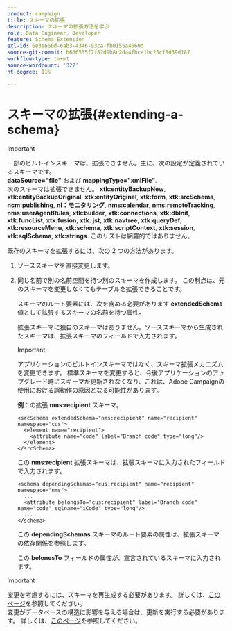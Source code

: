 ```yaml
---
product: campaign
title: スキーマの拡張
description: スキーマの拡張方法を学ぶ
role: Data Engineer, Developer
feature: Schema Extension
exl-id: 6e3e666d-6ab3-4346-93ca-fb0155a4660d
source-git-commit: b666535f7f82d1b8c2da4fbce1bc25cf8d39d187
workflow-type: tm+mt
source-wordcount: '327'
ht-degree: 11%

---
```


# スキーマの拡張{#extending-a-schema}

>[!IMPORTANT]
>
>一部のビルトインスキーマは、拡張できません。主に、次の設定が定義されているスキーマです。\
>**dataSource=&quot;file&quot;** および **mappingType=&quot;xmlFile&quot;**.\
>次のスキーマは拡張できません。 **xtk:entityBackupNew**, **xtk:entityBackupOriginal**, **xtk:entityOriginal**, **xtk:form**, **xtk:srcSchema**, **ncm:publishing**, **nl：モニタリング**, **nms:calendar**, **nms:remoteTracking**, **nms:userAgentRules**, **xtk:builder**, **xtk:connections**, **xtk:dbInit**, **xtk:funcList**, **xtk:fusion**, **xtk: jst**, **xtk:navtree**, **xtk:queryDef**, **xtk:resourceMenu**, **xtk:schema**, **xtk:scriptContext**, **xtk:session**, **xtk:sqlSchema**, **xtk:strings**.
>このリストは網羅的ではありません。

既存のスキーマを拡張するには、次の 2 つの方法があります。

1. ソーススキーマを直接変更します。
1. 同じ名前で別の名前空間を持つ別のスキーマを作成します。 この利点は、元のスキーマを変更しなくてもテーブルを拡張できることです。

   スキーマのルート要素には、次を含める必要があります **extendedSchema** 値として拡張するスキーマの名前を持つ属性。

   拡張スキーマに独自のスキーマはありません。ソーススキーマから生成されたスキーマは、拡張スキーマのフィールドで入力されます。

   >[!IMPORTANT]
   >
   >アプリケーションのビルトインスキーマではなく、スキーマ拡張メカニズムを変更できます。 標準スキーマを変更すると、今後アプリケーションのアップグレード時にスキーマが更新されなくなり、これは、Adobe Campaignの使用における誤動作の原因となる可能性があります。

   **例**：の拡張 **nms:recipient** スキーマ。

   ```
   <srcSchema extendedSchema="nms:recipient" name="recipient" namespace="cus">
     <element name="recipient">
       <attribute name="code" label="Branch code" type="long"/>
     </element>
   </srcSchema>
   ```

   この **nms:recipient** 拡張スキーマは、拡張スキーマに入力されたフィールドで入力されます。

   ```
   <schema dependingSchemas="cus:recipient" name="recipient" namespace="nms">
     ...
     <attribute belongsTo="cus:recipient" label="Branch code" name="code" sqlname="iCode" type="long"/>
     ...
   </schema>
   ```

   この **dependingSchemas** スキーマのルート要素の属性は、拡張スキーマの依存関係を参照します。

   この **belonesTo** フィールドの属性が、宣言されているスキーマに入力されます。

>[!IMPORTANT]
>
>変更を考慮するには、スキーマを再生成する必要があります。 詳しくは、[このページ](../../configuration/using/regenerating-schemas.md)を参照してください。\
>変更がデータベースの構造に影響を与える場合は、更新を実行する必要があります。 詳しくは、[このページ](../../configuration/using/updating-the-database-structure.md)を参照してください。

